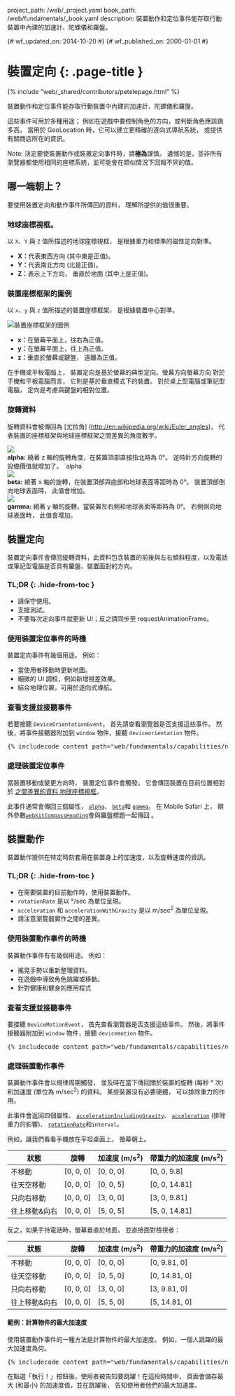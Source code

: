 project_path: /web/_project.yaml
book_path: /web/fundamentals/_book.yaml
description: 裝置動作和定位事件能存取行動裝置中內建的加速計、陀螺儀和羅盤。

{# wf_updated_on: 2014-10-20 #}
{# wf_published_on: 2000-01-01 #}

# 裝置定向 {: .page-title }

{% include "web/_shared/contributors/petelepage.html" %}


裝置動作和定位事件能存取行動裝置中內建的加速計、陀螺儀和羅盤。

這些事件可用於多種用途；
例如在遊戲中要控制角色的方向，或判斷角色應該跳多高。
 當用於 GeoLocation 時，它可以建立更精確的逐向式導航系統，
或提供有關商店所在的資訊。

Note: 決定要使裝置動作或裝置定向事件時，請<b>極為</b>謹慎。  遺憾的是，並非所有瀏覽器都使用相同的座標系統，並可能會在類似情況下回報不同的值。

## 哪一端朝上？

要使用裝置定向和動作事件所傳回的資料，
理解所提供的值很重要。  

### 地球座標視框。

以 `X`、`Y` 與 `Z` 值所描述的地球座標視框，
是根據重力和標準的磁性定向對準。

<ul>
  <li>
    <b>X：</b>代表東西方向 (其中東是正值)。
  </li>
    <li>
    <b>Y：</b>代表南北方向 (北是正值)。
  </li>
    <li>
    <b>Z：</b>表示上下方向，
垂直於地面 (其中上是正值)。
  </li>
</ul>

### 裝置座標框架的圖例

以 `x`、`y` 與 `z` 值所描述的裝置座標框架，
是根據裝置中心對準。

<img src="images/axes.png" alt="裝置座標框架的圖例">
<!-- 特別感謝 Sheppy (https://developer.mozilla.org/en-US/profiles/Sheppy) 
提供其公共版權的影像。 -->

<ul>
  <li>
    <b>x：</b>在螢幕平面上，往右為正值。
  </li>
    <li>
    <b>y：</b>在螢幕平面上，往上為正值。
  </li>
    <li>
    <b>z：</b>垂直於螢幕或鍵盤，
遠離為正值。
  </li>
</ul>

在手機或平板電腦上，
裝置定向是基於螢幕的典型定向。螢幕方向螢幕方向  對於手機和平板電腦而言，
它則是基於垂直模式下的裝置。 對於桌上型電腦或筆記型電腦，
定向是考慮與鍵盤的相對位置。

### 旋轉資料

旋轉資料會被傳回為 [尤拉角] (http://en.wikipedia.org/wiki/Euler_angles)，
代表裝置的座標框架與地球座標框架之間差異的角度數字。


<div>
  <div class="g--third">
    <img src="images/alpha.png"><br>
    <b>alpha:</b> 繞著 z 軸的旋轉角度，在裝置頂部直接指北時為 0&deg;。
  逆時針方向旋轉的設備價值就增加了。
`alpha`
  </div>
  <div class="g--third">
    <img src="images/beta.png"><br>
    <b>beta:</b> 繞著 x 軸的旋轉，在裝置頂部與底部和地球表面等距時為 0&deg;。
 裝置頂部倒向地球表面時，
此值會增加。
  </div>
  <div class="g--third g--last">
    <img src="images/gamma.png"><br>
    <b>gamma:</b> 繞著 y 軸的旋轉，當裝置左右側和地球表面等距時為 0&deg;。
  右側倒向地球表面時，
此值會增加。 
  </div>
</div>

<div style="clear:both;"></div>





## 裝置定向 




裝置定向事件會傳回旋轉資料，此資料包含裝置的前後與左右傾斜程度，以及電話或筆記型電腦是否具有羅盤、裝置面對的方向。


### TL;DR {: .hide-from-toc }
- 請保守使用。
- 支援測試。
- 不要每次定向事件就更新 UI；反之請同步至 requestAnimationFrame。


### 使用裝置定位事件的時機

裝置定向事件有幾個用途。  例如：

<ul>
  <li>當使用者移動時更新地圖。</li>
  <li>細微的 UI 調校，例如新增視差效果。</li>
  <li>結合地理位置，可用於逐向式導航。</li>
</ul>

### 查看支援並接聽事件

若要接聽 `DeviceOrientationEvent`，
首先請查看瀏覽器是否支援這些事件。  然後，將事件接聽器附加到 `window` 
 物件，接聽 `deviceorientation` 物件。 

<pre class="prettyprint">
{% includecode content_path="web/fundamentals/capabilities/native-hardware/device-orientation/_code/dev-orientation.html" region_tag="devori"   adjust_indentation="auto" %}
</pre>

### 處理裝置定位事件

當裝置移動或變更方向時，
裝置定位事件會觸發。  它會傳回裝置在目前位置相對於
 <a href="index.html#earth-coordinate-frame"> 之間差異的資料
地球座標視框</a>。

此事件通常會傳回三個屬性，
<a href="index.html#rotation-data">`alpha`</a>、
<a href="index.html#rotation-data">`beta`</a>和
<a href="index.html#rotation-data">`gamma`</a>。  在 Mobile Safari 上，
額外參數<a href="https://developer.apple.com/library/safari/documentation/SafariDOMAdditions/Reference/DeviceOrientationEventClassRef/DeviceOrientationEvent/DeviceOrientationEvent.html">`webkitCompassHeading`</a>會與羅盤標題一起傳回
。




## 裝置動作 




裝置動作提供在特定時刻套用在裝置身上的加速度，以及旋轉速度的資訊。


### TL;DR {: .hide-from-toc }
- 在需要裝置的目前動作時，使用裝置動作。
- <code>rotationRate</code> 是以 &deg;/sec 為單位呈現。
- <code>acceleration</code> 和 <code>accelerationWithGravity</code> 是以 m/sec<sup>2</sup> 為單位呈現。
- 請注意瀏覽器實作之間的差異。


### 使用裝置動作事件的時機

裝置動作事件有有幾個用途。  例如：

<ul>
  <li>搖晃手勢以重新整理資料。</li>
  <li>在遊戲中導致角色跳躍或移動。</li>
  <li>針對健康和健身的應用程式</li>
</ul>

### 查看支援並接聽事件

要接聽 `DeviceMotionEvent`，
首先查看瀏覽器是否支援這些事件。  然後，將事件接聽器附加到 `window` 
 物件，接聽 `devicemotion` 物件。 

<pre class="prettyprint">
{% includecode content_path="web/fundamentals/capabilities/native-hardware/device-orientation/_code/jump-test.html" region_tag="devmot"   adjust_indentation="auto" %}
</pre>

### 處理裝置動作事件

裝置動作事件會以規律周期觸發，
並及時在當下傳回關於裝置的旋轉 (每秒 &deg; 次) 和加速度 (單位為 m/sec<sup>2</sup>) 的資料。
  某些裝置沒有必要硬體，
可以排除重力的作用。

此事件會返回四個屬性、
<a href="index.html#device-frame-coordinate">`accelerationIncludingGravity`</a>、
<a href="index.html#device-frame-coordinate">`acceleration`</a>
 (排除重力的影響)、
<a href="index.html#rotation-data">`rotationRate`</a>和`interval`。

例如，讓我們看看手機放在平坦桌面上，
螢幕朝上。

<table>
    <thead>
    <tr>
      <th data-th="State">狀態</th>
      <th data-th="Rotation">旋轉</th>
      <th data-th="Acceleration (m/s<sup>2</sup>)">加速度 (m/s<sup>2</sup>)</th>
      <th data-th="Acceleration with gravity (m/s<sup>2</sup>)">帶重力的加速度 (m/s<sup>2</sup>)</th>
    </tr>
  </thead>
  <tbody>
    <tr>
      <td data-th="State">不移動</td>
      <td data-th="Rotation">[0, 0, 0]</td>
      <td data-th="Acceleration">[0, 0, 0]</td>
      <td data-th="Acceleration with gravity">[0, 0, 9.8]</td>
    </tr>
    <tr>
      <td data-th="State">往天空移動</td>
      <td data-th="Rotation">[0, 0, 0]</td>
      <td data-th="Acceleration">[0, 0, 5]</td>
      <td data-th="Acceleration with gravity">[0, 0, 14.81]</td>
    </tr>
    <tr>
      <td data-th="State">只向右移動</td>
      <td data-th="Rotation">[0, 0, 0]</td>
      <td data-th="Acceleration">[3, 0, 0]</td>
      <td data-th="Acceleration with gravity">[3, 0, 9.81]</td>
    </tr>
    <tr>
      <td data-th="State">往上移動&amp;向右</td>
      <td data-th="Rotation">[0, 0, 0]</td>
      <td data-th="Acceleration">[5, 0, 5]</td>
      <td data-th="Acceleration with gravity">[5, 0, 14.81]</td>
    </tr>
  </tbody>
</table>

反之，如果手持電話時，螢幕垂直於地面，
並直接面對檢視者：

<table>
    <thead>
    <tr>
      <th data-th="State">狀態</th>
      <th data-th="Rotation">旋轉</th>
      <th data-th="Acceleration (m/s<sup>2</sup>)">加速度 (m/s<sup>2</sup>)</th>
      <th data-th="Acceleration with gravity (m/s<sup>2</sup>)">帶重力的加速度 (m/s<sup>2</sup>)</th>
    </tr>
  </thead>
  <tbody>
    <tr>
      <td data-th="State">不移動</td>
      <td data-th="Rotation">[0, 0, 0]</td>
      <td data-th="Acceleration">[0, 0, 0]</td>
      <td data-th="Acceleration with gravity">[0, 9.81, 0]</td>
    </tr>
    <tr>
      <td data-th="State">往天空移動</td>
      <td data-th="Rotation">[0, 0, 0]</td>
      <td data-th="Acceleration">[0, 5, 0]</td>
      <td data-th="Acceleration with gravity">[0, 14.81, 0]</td>
    </tr>
    <tr>
      <td data-th="State">只向右移動</td>
      <td data-th="Rotation">[0, 0, 0]</td>
      <td data-th="Acceleration">[3, 0, 0]</td>
      <td data-th="Acceleration with gravity">[3, 9.81, 0]</td>
    </tr>
    <tr>
      <td data-th="State">往上移動&amp;向右</td>
      <td data-th="Rotation">[0, 0, 0]</td>
      <td data-th="Acceleration">[5, 5, 0]</td>
      <td data-th="Acceleration with gravity">[5, 14.81, 0]</td>
    </tr>
  </tbody>
</table>

#### 範例：計算物件的最大加速度

使用裝置動作事件的一種方法是計算物件的最大加速度。
  例如，一個人跳躍的最大加速度為何。


<pre class="prettyprint">
{% includecode content_path="web/fundamentals/capabilities/native-hardware/device-orientation/_code/jump-test.html" region_tag="devmothand"   adjust_indentation="auto" %}
</pre>

在點選「執行！」按鈕後，使用者被告知要跳躍！在這段時間中，
頁面會儲存最大 (和最小) 的加速度值，並在跳躍後，
告知使用者他們的最大加速度。

